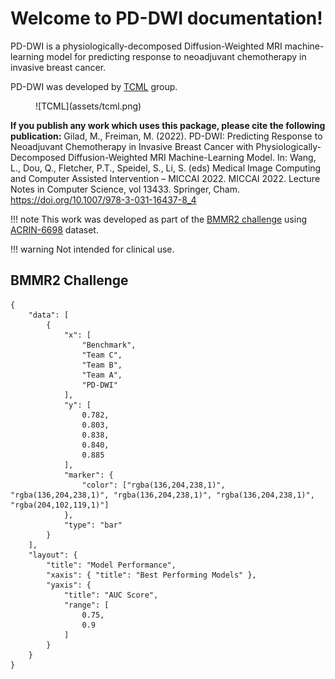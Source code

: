 # Welcome to PD-DWI documentation!

PD-DWI is a physiologically-decomposed Diffusion-Weighted MRI machine-learning model for predicting response to neoadjuvant chemotherapy in invasive breast cancer.

PD-DWI was developed by [TCML](https://tcml-bme.github.io/) group. 

<figure markdown="span">
    ![TCML](assets/tcml.png)
</figure>

**If you publish any work which uses this package, please cite the following publication:** Gilad, M., Freiman, M. (2022). PD-DWI: Predicting Response to Neoadjuvant Chemotherapy in Invasive Breast Cancer with Physiologically-Decomposed Diffusion-Weighted MRI Machine-Learning Model. In: Wang, L., Dou, Q., Fletcher, P.T., Speidel, S., Li, S. (eds) Medical Image Computing and Computer Assisted Intervention – MICCAI 2022. MICCAI 2022. Lecture Notes in Computer Science, vol 13433. Springer, Cham. https://doi.org/10.1007/978-3-031-16437-8_4

!!! note
    This work was developed as part of the [BMMR2 challenge](https://wiki.cancerimagingarchive.net/pages/viewpage.action?pageId=89096426) using [ACRIN-6698](https://wiki.cancerimagingarchive.net/pages/viewpage.action?pageId=50135447) dataset.

!!! warning
    Not intended for clinical use. 

## BMMR2 Challenge 

``` plotly
{
    "data": [
        {
            "x": [
                "Benchmark",
                "Team C",
                "Team B",
                "Team A",
                "PD-DWI"
            ],
            "y": [
                0.782,
                0.803,
                0.838,
                0.840,
                0.885
            ],
            "marker": {
                "color": ["rgba(136,204,238,1)", "rgba(136,204,238,1)", "rgba(136,204,238,1)", "rgba(136,204,238,1)", "rgba(204,102,119,1)"] 
            },
            "type": "bar"
        }
    ],
    "layout": {
        "title": "Model Performance",
        "xaxis": { "title": "Best Performing Models" },
        "yaxis": {
            "title": "AUC Score",
            "range": [
                0.75,
                0.9
            ]
        }
    }
}
```

